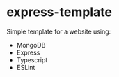 # express-template
Simple template for a website using:
<ul>
<li> MongoDB</li>
<li> Express </li>
<li>Typescript</li>
<li>ESLint</li>
</ul>
